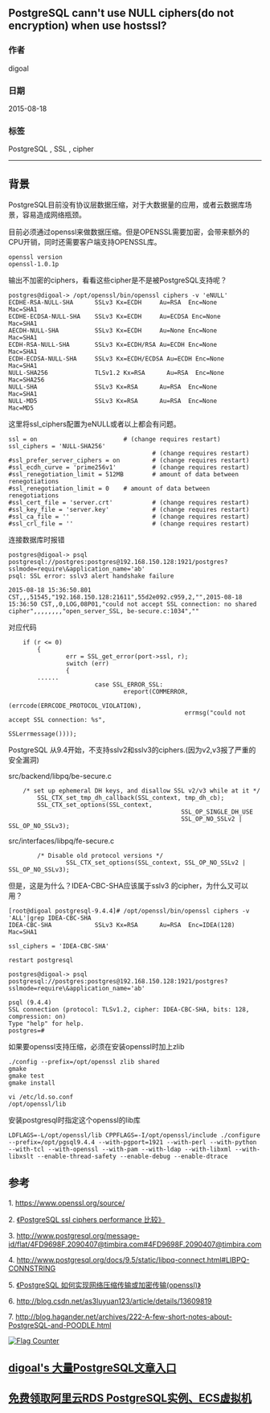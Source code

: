 ## PostgreSQL cann't use NULL ciphers(do not encryption) when use hostssl?  
                                                               
### 作者                                              
digoal                                              
                                              
### 日期                                               
2015-08-18                                        
                                                
### 标签                                              
PostgreSQL , SSL , cipher    
                                                          
----                                                          
                                                           
## 背景                                               
PostgreSQL目前没有协议层数据压缩，对于大数据量的应用，或者云数据库场景，容易造成网络瓶颈。  
  
目前必须通过openssl来做数据压缩。但是OPENSSL需要加密，会带来额外的CPU开销，同时还需要客户端支持OPENSSL库。  
  
```  
openssl version   
openssl-1.0.1p  
```  
  
输出不加密的ciphers，看看这些cipher是不是被PostgreSQL支持呢？  
  
```  
postgres@digoal-> /opt/openssl/bin/openssl ciphers -v 'eNULL'   
ECDHE-RSA-NULL-SHA      SSLv3 Kx=ECDH     Au=RSA  Enc=None      Mac=SHA1  
ECDHE-ECDSA-NULL-SHA    SSLv3 Kx=ECDH     Au=ECDSA Enc=None      Mac=SHA1  
AECDH-NULL-SHA          SSLv3 Kx=ECDH     Au=None Enc=None      Mac=SHA1  
ECDH-RSA-NULL-SHA       SSLv3 Kx=ECDH/RSA Au=ECDH Enc=None      Mac=SHA1  
ECDH-ECDSA-NULL-SHA     SSLv3 Kx=ECDH/ECDSA Au=ECDH Enc=None      Mac=SHA1  
NULL-SHA256             TLSv1.2 Kx=RSA      Au=RSA  Enc=None      Mac=SHA256  
NULL-SHA                SSLv3 Kx=RSA      Au=RSA  Enc=None      Mac=SHA1  
NULL-MD5                SSLv3 Kx=RSA      Au=RSA  Enc=None      Mac=MD5  
```  
  
这里将ssl_ciphers配置为eNULL或者以上都会有问题。  
  
```  
ssl = on                        # (change requires restart)  
ssl_ciphers = 'NULL-SHA256'  
                                        # (change requires restart)  
#ssl_prefer_server_ciphers = on         # (change requires restart)  
#ssl_ecdh_curve = 'prime256v1'          # (change requires restart)  
#ssl_renegotiation_limit = 512MB        # amount of data between renegotiations  
#ssl_renegotiation_limit = 0    # amount of data between renegotiations  
#ssl_cert_file = 'server.crt'           # (change requires restart)  
#ssl_key_file = 'server.key'            # (change requires restart)  
#ssl_ca_file = ''                       # (change requires restart)  
#ssl_crl_file = ''                      # (change requires restart)  
```  
  
连接数据库时报错  
  
```  
postgres@digoal-> psql postgresql://postgres:postgres@192.168.150.128:1921/postgres?sslmode=require\&application_name='ab'  
psql: SSL error: sslv3 alert handshake failure  
  
2015-08-18 15:36:50.801 CST,,,51545,"192.168.150.128:21611",55d2e092.c959,2,"",2015-08-18 15:36:50 CST,,0,LOG,08P01,"could not accept SSL connection: no shared cipher",,,,,,,,"open_server_SSL, be-secure.c:1034",""  
```  
  
对应代码  
  
```  
	if (r <= 0)  
        {  
                err = SSL_get_error(port->ssl, r);  
                switch (err)  
                {  
		......  
                        case SSL_ERROR_SSL:  
                                ereport(COMMERROR,  
                                                (errcode(ERRCODE_PROTOCOL_VIOLATION),  
                                                 errmsg("could not accept SSL connection: %s",  
                                                                SSLerrmessage())));  
```  
  
PostgreSQL 从9.4开始，不支持sslv2和sslv3的ciphers.(因为v2,v3报了严重的安全漏洞)  
  
  
src/backend/libpq/be-secure.c  
  
```      
    /* set up ephemeral DH keys, and disallow SSL v2/v3 while at it */  
        SSL_CTX_set_tmp_dh_callback(SSL_context, tmp_dh_cb);  
        SSL_CTX_set_options(SSL_context,  
                                                SSL_OP_SINGLE_DH_USE  
                                                SSL_OP_NO_SSLv2 | SSL_OP_NO_SSLv3);  
```  
  
src/interfaces/libpq/fe-secure.c  
  
```  
		/* Disable old protocol versions */  
                SSL_CTX_set_options(SSL_context, SSL_OP_NO_SSLv2 | SSL_OP_NO_SSLv3);  
```  
  
但是，这是为什么？IDEA-CBC-SHA应该属于sslv3 的cipher，为什么又可以用？  
  
```  
[root@digoal postgresql-9.4.4]# /opt/openssl/bin/openssl ciphers -v 'ALL'|grep IDEA-CBC-SHA  
IDEA-CBC-SHA            SSLv3 Kx=RSA      Au=RSA  Enc=IDEA(128) Mac=SHA1  
  
ssl_ciphers = 'IDEA-CBC-SHA'  
  
restart postgresql   
  
postgres@digoal-> psql postgresql://postgres:postgres@192.168.150.128:1921/postgres?sslmode=require\&application_name='ab'  
  
psql (9.4.4)  
SSL connection (protocol: TLSv1.2, cipher: IDEA-CBC-SHA, bits: 128, compression: on)  
Type "help" for help.  
postgres=#   
```  
  
如果要openssl支持压缩，必须在安装openssl时加上zlib  
  
```  
./config --prefix=/opt/openssl zlib shared  
gmake  
gmake test  
gmake install  
  
vi /etc/ld.so.conf  
/opt/openssl/lib  
```  
  
安装postgresql时指定这个openssl的lib库  
  
```  
LDFLAGS=-L/opt/openssl/lib CPPFLAGS=-I/opt/openssl/include ./configure --prefix=/opt/pgsql9.4.4 --with-pgport=1921 --with-perl --with-python --with-tcl --with-openssl --with-pam --with-ldap --with-libxml --with-libxslt --enable-thread-safety --enable-debug --enable-dtrace  
```  
  
## 参考  
1\. https://www.openssl.org/source/  
  
2\. [《PostgreSQL ssl ciphers performance 比较》](../201305/20130522_02.md)    
  
3\. http://www.postgresql.org/message-id/flat/4FD9698F.2090407@timbira.com#4FD9698F.2090407@timbira.com  
  
4\. http://www.postgresql.org/docs/9.5/static/libpq-connect.html#LIBPQ-CONNSTRING  
  
5\. [《PostgreSQL 如何实现网络压缩传输或加密传输(openssl)》](../201305/20130522_01.md)    
  
6\. http://blog.csdn.net/as3luyuan123/article/details/13609819  
  
7\. http://blog.hagander.net/archives/222-A-few-short-notes-about-PostgreSQL-and-POODLE.html  
  
<a rel="nofollow" href="http://info.flagcounter.com/h9V1"  ><img src="http://s03.flagcounter.com/count/h9V1/bg_FFFFFF/txt_000000/border_CCCCCC/columns_2/maxflags_12/viewers_0/labels_0/pageviews_0/flags_0/"  alt="Flag Counter"  border="0"  ></a>  
  
  
  
  
  
  
## [digoal's 大量PostgreSQL文章入口](https://github.com/digoal/blog/blob/master/README.md "22709685feb7cab07d30f30387f0a9ae")
  
  
## [免费领取阿里云RDS PostgreSQL实例、ECS虚拟机](https://free.aliyun.com/ "57258f76c37864c6e6d23383d05714ea")
  
